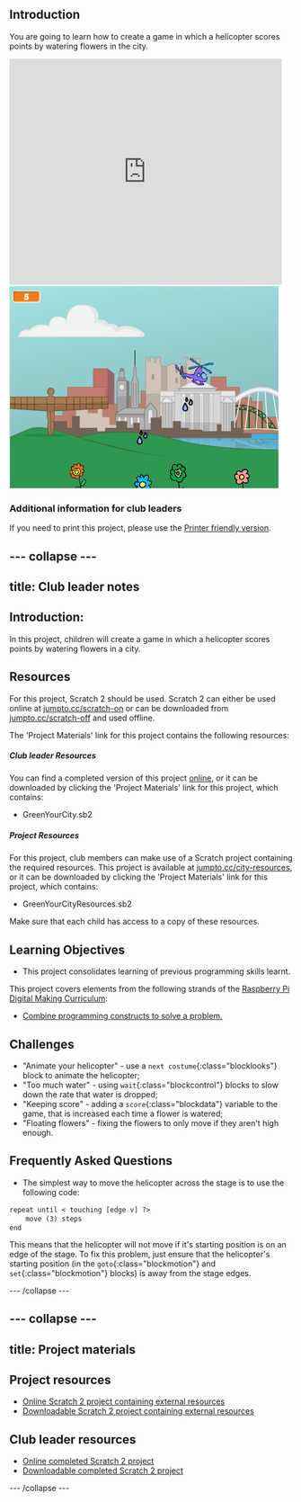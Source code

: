 ## Introduction

You are going to learn how to create a game in which a helicopter scores points by watering flowers in the city.

<div class="scratch-preview">
  <iframe allowtransparency="true" width="485" height="402" src="https://scratch.mit.edu/projects/embed/110929020/?autostart=false" frameborder="0"></iframe>
  <img src="images/flowers-final.png">
</div>

### Additional information for club leaders

If you need to print this project, please use the [Printer friendly version](https://projects.raspberrypi.org/en/projects/green-your-city/print).


--- collapse ---
---
title: Club leader notes
---


## Introduction:
In this project, children will create a game in which a helicopter scores points by watering flowers in a city.

## Resources
For this project, Scratch 2 should be used. Scratch 2 can either be used online at [jumpto.cc/scratch-on](http://jumpto.cc/scratch-on) or can be downloaded from [jumpto.cc/scratch-off](http://jumpto.cc/scratch-off) and used offline.

The 'Project Materials' link for this project contains the following resources:

##### Club leader Resources

You can find a completed version of this project <a href="http://scratch.mit.edu/projects/110929020/#editor">online</a>, or it can be downloaded by clicking the 'Project Materials' link for this project, which contains:

+ GreenYourCity.sb2

##### Project Resources

For this project, club members can make use of a Scratch project containing the required resources. This project is available at [jumpto.cc/city-resources](http://jumpto.cc/city-resources), or it can be downloaded by clicking the 'Project Materials' link for this project, which contains:

+ GreenYourCityResources.sb2

Make sure that each child has access to a copy of these resources.

## Learning Objectives
+ This project consolidates learning of previous programming skills learnt.

This project covers elements from the following strands of the [Raspberry Pi Digital Making Curriculum](http://rpf.io/curriculum):

+ [Combine programming constructs to solve a problem.](https://www.raspberrypi.org/curriculum/programming/builder)

## Challenges
+ "Animate your helicopter" - use a `next costume`{:class="blocklooks"} block to animate the helicopter;
+ "Too much water" - using `wait`{:class="blockcontrol"} blocks to slow down the rate that water is dropped;
+ "Keeping score" - adding a `score`{:class="blockdata"} variable to the game, that is increased each time a flower is watered;
+ "Floating flowers" - fixing the flowers to only move if they aren't high enough.

## Frequently Asked Questions
+ The simplest way to move the helicopter across the stage is to use the following code:

```scratch
repeat until < touching [edge v] ?>
    move (3) steps
end
```

This means that the helicopter will not move if it's starting position is on an edge of the stage. To fix this problem, just ensure that the helicopter's starting position (in the `goto`{:class="blockmotion"} and `set`{:class="blockmotion"} blocks) is away from the stage edges.

--- /collapse ---

--- collapse ---
---
title: Project materials
---

## Project resources
* [Online Scratch 2 project containing external resources](http://jumpto.cc/city-resources)
* [Downloadable Scratch 2 project containing external resources](resources/GreenYourCityResources.sb2)

## Club leader resources
* [Online completed Scratch 2 project](http://scratch.mit.edu/projects/110929020/#editor)
* [Downloadable completed Scratch 2 project](resources/GreenYourCity.sb2)

--- /collapse ---